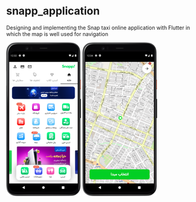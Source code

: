# snapp_application

Designing and implementing the Snap taxi online application with Flutter 
in which the map is well used for navigation
<p align="left"> <img src="https://github.com/sajjadabbasi1383/SnapSample/blob/master/assets/images/Screenshot1.png" width="200" height="410"/>
<img src="https://github.com/sajjadabbasi1383/SnapSample/blob/master/assets/images/Screenshot5.png" width="200" height="410"/>


